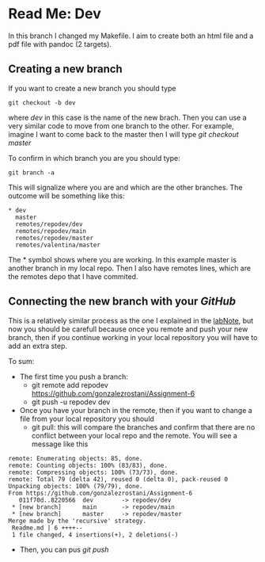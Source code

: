 # Read Me: Dev
In this branch I changed my Makefile. I aim to create both an html file and a pdf file with pandoc (2 targets).

## Creating a new branch
If you want to create a new branch you should type
```
git checkout -b dev
```
where _dev_ in this case is the name of the new brach. Then you can use a very similar code to move from one branch to the other. For example, imagine I want to come back to the master then I will type _git checkout master_

To confirm in which branch you are you should type:
```
git branch -a 
```
This will signalize where you are and which are the other branches. The outcome will be something like this: 
```
* dev
  master
  remotes/repodev/dev
  remotes/repodev/main
  remotes/repodev/master
  remotes/valentina/master
  ```
  The * symbol shows where you are working. In this example master is another branch in my local repo. Then I also have remotes lines, which are the remotes depo that I have commited. 
  
  ## Connecting the new branch with your _GitHub_
  This is a relatively similar process as the one I explained in the [labNote](https://github.com/gonzalezrostani/Assignment-6/blob/master/labNotes.md), but now you should be carefull because once you remote and push your new branch, then if you continue working in your local repository you will have to add an extra step. 
  
  To sum: 
  * The first time you push a branch:
    * git remote add repodev https://github.com/gonzalezrostani/Assignment-6
    * git push -u repodev dev
  * Once you have your branch in the remote, then if you want to change a file from your local repository you should
    * git pull: this will compare the branches and confirm that there are no conflict between your local repo and the remote. You will see a message like this

```
remote: Enumerating objects: 85, done.
remote: Counting objects: 100% (83/83), done.
remote: Compressing objects: 100% (73/73), done.
remote: Total 79 (delta 42), reused 0 (delta 0), pack-reused 0
Unpacking objects: 100% (79/79), done.
From https://github.com/gonzalezrostani/Assignment-6
   011f70d..8220566  dev        -> repodev/dev
 * [new branch]      main       -> repodev/main
 * [new branch]      master     -> repodev/master
Merge made by the 'recursive' strategy.
 Readme.md | 6 ++++--
 1 file changed, 4 insertions(+), 2 deletions(-)
 ```

  * Then, you can pus _git push_
